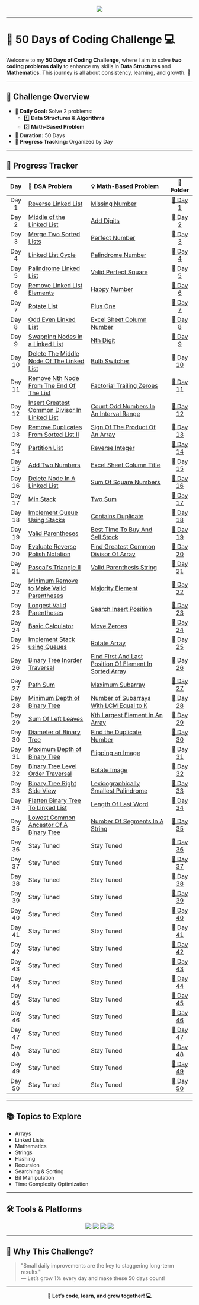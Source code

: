 <p align="center">
  <img src="https://readme-typing-svg.herokuapp.com?font=Fira+Code&size=25&duration=3000&pause=500&color=FF5733&center=true&vCenter=true&width=800&height=50&lines=🚀+50+Days+of+Coding+Challenge+🎯" />
</p>

---

# 🌟 50 Days of Coding Challenge 💻

Welcome to my **50 Days of Coding Challenge**, where I aim to solve **two coding problems daily** to enhance my skills in **Data Structures** and **Mathematics**. This journey is all about consistency, learning, and growth. 🚀

---

## 🎯 Challenge Overview

- 🧩 **Daily Goal:** Solve 2 problems:
  - 1️⃣ **Data Structures & Algorithms**
  - 2️⃣ **Math-Based Problem**
- 📅 **Duration:** 50 Days
- 📂 **Progress Tracking:** Organized by Day

---

## 📅 Progress Tracker

| Day  | 🧠 DSA Problem                | 💡 Math-Based Problem         | 📂 Folder       |
|:----:|:-----------------------------|:-----------------------------|:---------------:|
| Day 1 | [Reverse Linked List](https://leetcode.com/problems/reverse-linked-list/) | [Missing Number](https://leetcode.com/problems/missing-number/) | [📁 Day 1](./Day%201/) |
| Day 2 | [Middle of the Linked List](https://leetcode.com/problems/middle-of-the-linked-list/) | [Add Digits](https://leetcode.com/problems/add-digits/) | [📁 Day 2](./Day%202/) |
| Day 3 | [Merge Two Sorted Lists](https://leetcode.com/problems/merge-two-sorted-lists/) | [Perfect Number](https://leetcode.com/problems/perfect-number/) | [📁 Day 3](./Day%203/) |
| Day 4 | [Linked List Cycle](https://leetcode.com/problems/linked-list-cycle/) | [Palindrome Number](https://leetcode.com/problems/palindrome-number/) | [📁 Day 4](./Day%204/) |
| Day 5 | [Palindrome Linked List](https://leetcode.com/problems/linked-list-cycle/) | [Valid Perfect Square](https://leetcode.com/problems/valid-perfect-square/) | [📁 Day 5](./Day%205/)    |
| Day 6 | [Remove Linked List Elements](https://leetcode.com/problems/remove-linked-list-elements/)| [Happy Number](https://leetcode.com/problems/happy-number/) | [📁 Day 6](./Day%206/)    |
| Day 7 | [Rotate List](https://leetcode.com/problems/rotate-list/)| [Plus One](https://leetcode.com/problems/plus-one/) | [📁 Day 7](./Day%207/)    |
| Day 8 | [Odd Even Linked List](https://leetcode.com/problems/odd-even-linked-list/)| [Excel Sheet Column Number](https://leetcode.com/problems/excel-sheet-column-number/)| [📁 Day 8](./Day%208/)    |
| Day 9 | [Swapping Nodes in a Linked List](https://leetcode.com/problems/swapping-nodes-in-a-linked-list/)| [Nth Digit](https://leetcode.com/problems/nth-digit/)| [📁 Day 9](./Day%209/)    |
| Day 10 | [Delete The Middle Node Of The Linked List](https://leetcode.com/problems/delete-the-middle-node-of-a-linked-list/)|[Bulb Switcher](https://leetcode.com/problems/bulb-switcher/)| [📁 Day 10](./Day%2010/)   |
| Day 11 | [Remove Nth Node From The End Of The List](https://leetcode.com/problems/remove-nth-node-from-end-of-list/)|[Factorial Trailing Zeroes](https://leetcode.com/problems/factorial-trailing-zeroes/)| [📁 Day 11](./Day%2011/)   |
| Day 12 |[Insert Greatest Common Divisor In Linked List](https://leetcode.com/problems/insert-greatest-common-divisors-in-linked-list/)|[Count Odd Numbers In An Interval Range](https://leetcode.com/problems/count-odd-numbers-in-an-interval-range/)| [📁 Day 12](./Day%2012/)   |
| Day 13 |[Remove Duplicates From Sorted List II](https://leetcode.com/problems/remove-duplicates-from-sorted-list-ii/)|[Sign Of The Product Of An Array](https://leetcode.com/problems/sign-of-the-product-of-an-array/)| [📁 Day 13](./Day%2013/)   |
| Day 14 |[Partition List](https://leetcode.com/problems/partition-list/)|[Reverse Integer](https://leetcode.com/problems/reverse-integer/)| [📁 Day 14](./Day%2014/)   |
| Day 15 |[Add Two Numbers](https://leetcode.com/problems/add-two-numbers/)|[Excel Sheet Column Title](https://leetcode.com/problems/excel-sheet-column-title/)| [📁 Day 15](./Day%2015/)   |
| Day 16 |[Delete Node In A Linked List](https://leetcode.com/problems/delete-node-in-a-linked-list/)|[Sum Of Square Numbers](https://leetcode.com/problems/sum-of-square-numbers/)| [📁 Day 16](./Day%2016/)   |
| Day 17 |[Min Stack](https://leetcode.com/problems/min-stack/)|[Two Sum](https://leetcode.com/problems/two-sum/)| [📁 Day 17](./Day%2017/)   |
| Day 18 |[Implement Queue Using Stacks](https://leetcode.com/problems/implement-queue-using-stacks/)|[Contains Duplicate](https://leetcode.com/problems/contains-duplicate/)| [📁 Day 18](./Day%2018/)   |
| Day 19 |[Valid Parentheses](https://leetcode.com/problems/valid-parentheses/)|[Best Time To Buy And Sell Stock](https://leetcode.com/problems/best-time-to-buy-and-sell-stock/)| [📁 Day 19](./Day%2019/)   |
| Day 20 |[Evaluate Reverse Polish Notation](https://leetcode.com/problems/evaluate-reverse-polish-notation/)|[Find Greatest Common Divisor Of Array](https://leetcode.com/problems/find-greatest-common-divisor-of-array/)| [📁 Day 20](./Day%2020/)   |
| Day 21 |[Pascal's Triangle II](https://leetcode.com/problems/pascals-triangle-ii/)|[Valid Parenthesis String](https://leetcode.com/problems/valid-parenthesis-string/)| [📁 Day 21](./Day%2021/)   |
| Day 22 |[Minimum Remove to Make Valid Parentheses](https://leetcode.com/problems/minimum-remove-to-make-valid-parentheses/)|[Majority Element](https://leetcode.com/problems/majority-element/)| [📁 Day 22](./Day%2022/)   |
| Day 23 |[Longest Valid Parentheses](https://leetcode.com/problems/longest-valid-parentheses/)|[Search Insert Position](https://leetcode.com/problems/search-insert-position/)| [📁 Day 23](./Day%2023/)   |
| Day 24 |[Basic Calculator](https://leetcode.com/problems/basic-calculator/)|[Move Zeroes](https://leetcode.com/problems/move-zeroes/)| [📁 Day 24](./Day%2024/)   |
| Day 25 |[Implement Stack using Queues](https://leetcode.com/problems/implement-stack-using-queues/)|[Rotate Array](https://leetcode.com/problems/rotate-array/)| [📁 Day 25](./Day%2025/)   |
| Day 26 |[Binary Tree Inorder Traversal](https://leetcode.com/problems/binary-tree-inorder-traversal/)|[Find First And Last Position Of Element In Sorted Array](https://leetcode.com/problems/find-first-and-last-position-of-element-in-sorted-array/)| [📁 Day 26](./Day%2026/)   |
| Day 27 |[Path Sum](https://leetcode.com/problems/path-sum/)|[Maximum Subarray](https://leetcode.com/problems/maximum-subarray/)| [📁 Day 27](./Day%2027/)   |
| Day 28 |[Minimum Depth of Binary Tree](https://leetcode.com/problems/minimum-depth-of-binary-tree/)|[Number of Subarrays With LCM Equal to K](https://leetcode.com/problems/number-of-subarrays-with-lcm-equal-to-k/)| [📁 Day 28](./Day%2028/)   |
| Day 29 |[Sum Of Left Leaves](https://leetcode.com/problems/sum-of-left-leaves/)|[Kth Largest Element In An Array](https://leetcode.com/problems/kth-largest-element-in-an-array/)| [📁 Day 29](./Day%2029/)   |
| Day 30 |[Diameter of Binary Tree](https://leetcode.com/problems/diameter-of-binary-tree/)|[Find the Duplicate Number](https://leetcode.com/problems/find-the-duplicate-number/)| [📁 Day 30](./Day%2030/)   |
| Day 31 |[Maximum Depth of Binary Tree](https://leetcode.com/problems/maximum-depth-of-binary-tree/)|[Flipping an Image](https://leetcode.com/problems/flipping-an-image/)| [📁 Day 31](./Day%2031/)   |
| Day 32 |[Binary Tree Level Order Traversal](https://leetcode.com/problems/binary-tree-level-order-traversal/)|[Rotate Image](https://leetcode.com/problems/rotate-image/)| [📁 Day 32](./Day%2032/)   |
| Day 33 |[Binary Tree Right Side View](https://leetcode.com/problems/binary-tree-right-side-view/)|[Lexicographically Smallest Palindrome](https://leetcode.com/problems/lexicographically-smallest-palindrome/)| [📁 Day 33](./Day%2033/)   |
| Day 34 |[Flatten Binary Tree To Linked List](https://leetcode.com/problems/flatten-binary-tree-to-linked-list/)|[Length Of Last Word](https://leetcode.com/problems/length-of-last-word/)| [📁 Day 34](./Day%2034/)   |
| Day 35 |[Lowest Common Ancestor Of A Binary Tree](https://leetcode.com/problems/lowest-common-ancestor-of-a-binary-tree/)|[Number Of Segments In A String](https://leetcode.com/problems/number-of-segments-in-a-string/)| [📁 Day 35](./Day%2035/)   |
| Day 36 | Stay Tuned                | Stay Tuned                   | [📁 Day 36]()   |
| Day 37 | Stay Tuned                | Stay Tuned                   | [📁 Day 37]()   |
| Day 38 | Stay Tuned                | Stay Tuned                   | [📁 Day 38]()   |
| Day 39 | Stay Tuned                | Stay Tuned                   | [📁 Day 39]()   |
| Day 40 | Stay Tuned                | Stay Tuned                   | [📁 Day 40]()   |
| Day 41 | Stay Tuned                | Stay Tuned                   | [📁 Day 41]()   |
| Day 42 | Stay Tuned                | Stay Tuned                   | [📁 Day 42]()   |
| Day 43 | Stay Tuned                | Stay Tuned                   | [📁 Day 43]()   |
| Day 44 | Stay Tuned                | Stay Tuned                   | [📁 Day 44]()   |
| Day 45 | Stay Tuned                | Stay Tuned                   | [📁 Day 45]()   |
| Day 46 | Stay Tuned                | Stay Tuned                   | [📁 Day 46]()   |
| Day 47 | Stay Tuned                | Stay Tuned                   | [📁 Day 47]()   |
| Day 48 | Stay Tuned                | Stay Tuned                   | [📁 Day 48]()   |
| Day 49 | Stay Tuned                | Stay Tuned                   | [📁 Day 49]()   |
| Day 50 | Stay Tuned                | Stay Tuned                   | [📁 Day 50]()   |

---

## 📚 Topics to Explore

- Arrays  
- Linked Lists  
- Mathematics  
- Strings  
- Hashing  
- Recursion  
- Searching & Sorting  
- Bit Manipulation  
- Time Complexity Optimization  

---

## 🛠️ Tools & Platforms

<p align="center">
  <img src="https://img.shields.io/badge/-C++-00599C?style=for-the-badge&logo=c%2b%2b&logoColor=white" />
  <img src="https://img.shields.io/badge/-LeetCode-FFA116?style=for-the-badge&logo=leetcode&logoColor=black" />
  <img src="https://img.shields.io/badge/-GitHub-black?style=for-the-badge&logo=github&logoColor=white" />
  <img src="https://img.shields.io/badge/-VSCode-007ACC?style=for-the-badge&logo=visual-studio-code&logoColor=white" />
</p>

---

## 🌟 Why This Challenge?

> "Small daily improvements are the key to staggering long-term results."  
> — Let’s grow 1% every day and make these 50 days count!

---

<p align="center">
  <strong>💪 Let’s code, learn, and grow together! 💻</strong>
</p>
